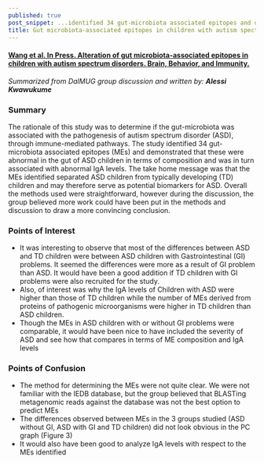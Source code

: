 ```yaml
---
published: true
post_snippet: ...identified 34 gut-microbiota associated epitopes and demonstrated that these were abnormal in the gut of ASD children in terms of composition and was in turn associated with abnormal IgA levels.
title: Gut microbiota-associated epitopes in children with autism spectrum disorders
---
```


#### [Wang et al. In Press. Alteration of gut microbiota-associated epitopes in children with autism spectrum disorders. Brain, Behavior, and Immunity.](https://www.sciencedirect.com/science/article/pii/S0889159118307414?via%3Dihub)

_Summarized from DalMUG group discussion and written by:
**Alessi Kwawukume**_

### Summary
The rationale of this study was to determine if the gut-microbiota was associated with the pathogenesis of autism spectrum disorder (ASD), through immune-mediated pathways. The study identified 34 gut-microbiota associated epitopes (MEs) and demonstrated that these were abnormal in the gut of ASD children in terms of composition and was in turn associated with abnormal IgA levels. The take home message was that the MEs identified separated ASD children from typically developing (TD) children and may therefore serve as potential biomarkers for ASD. Overall the methods used were straightforward, however during the discussion, the group believed more work could have been put in the methods and discussion to draw a more convincing conclusion.

### Points of Interest
* It was interesting to observe that most of the differences between ASD and TD children were between ASD children with Gastrointestinal (GI) problems. It seemed the differences were more as a result of GI problem than ASD. It would have been a good addition if TD children with GI problems were also recruited for the study.
* Also, of interest was why the IgA levels of Children with ASD were higher than those of TD children while the number of MEs derived from proteins of pathogenic microorganisms were higher in TD children than ASD children.
* Though the MEs in ASD children with or without GI problems were comparable, it would have been nice to have included the severity of ASD and see how that compares in terms of ME composition and IgA levels

### Points of Confusion
* The method for determining the MEs were not quite clear. We were not familiar with the IEDB database, but the group believed that BLASTing metagenomic reads against the database was not the best option to predict MEs
* The differences observed between MEs in the 3 groups studied (ASD without GI, ASD with GI and TD children) did not look obvious in the PC graph (Figure 3)
* It would also have been good to analyze IgA levels with respect to the MEs identified
